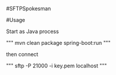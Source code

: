 #SFTPSpokesman

#Usage

Start as Java process

"""
mvn clean package spring-boot:run
"""

then connect

"""
sftp -P 21000 -i key.pem localhost
"""
